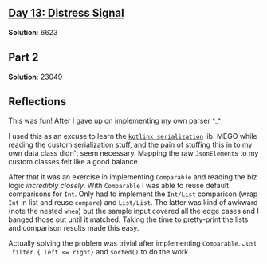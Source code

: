 ## [Day 13: Distress Signal](https://adventofcode.com/2022/day13)

**Solution**: 6623

## Part 2

**Solution**: 23049

## Reflections
This was fun! After I gave up on implementing my own parser ^_^;

I used this as an excuse to learn the [`kotlinx.serialization`][gh-kotlinx-ser] lib. MEGO while reading the custom serialization stuff, and the pain of stuffing this in to my own data class didn't seem necessary. Mapping the raw `JsonElement`s to my custom classes felt like a good balance.

After that it was an exercise in implementing `Comparable` and reading the biz logic _incredibly closely_. With `Comparable` I was able to reuse default comparisons for `Int`. Only had to implement the `Int/List` comparison (wrap `Int` in list and reuse `compare`) and `List/List`. The latter was kind of awkward (note the nested `when`) but the sample input covered all the edge cases and I banged those out until it matched. Taking the time to pretty-print the lists and comparison results made this easy.

Actually solving the problem was trivial after implementing `Comparable`. Just `.filter { left <= right}` and `sorted()` to do the work.

[gh-kotlinx-ser]: https://github.com/Kotlin/kotlinx.serialization/
